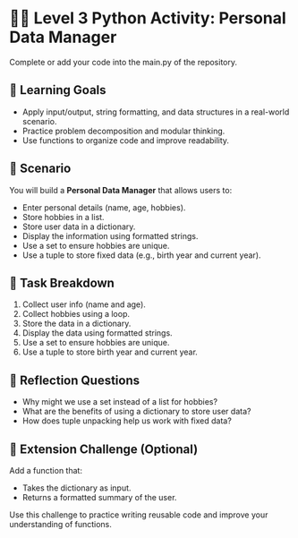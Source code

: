 # 🧑‍🏫 Level 3 Python Activity: Personal Data Manager

Complete or add your code into the main.py of the repository.

## 🎯 Learning Goals
- Apply input/output, string formatting, and data structures in a real-world scenario.
- Practice problem decomposition and modular thinking.
- Use functions to organize code and improve readability.

## 🧠 Scenario
You will build a **Personal Data Manager** that allows users to:
- Enter personal details (name, age, hobbies).
- Store hobbies in a list.
- Store user data in a dictionary.
- Display the information using formatted strings.
- Use a set to ensure hobbies are unique.
- Use a tuple to store fixed data (e.g., birth year and current year).

## 🧪 Task Breakdown
1. Collect user info (name and age).
2. Collect hobbies using a loop.
3. Store the data in a dictionary.
4. Display the data using formatted strings.
5. Use a set to ensure hobbies are unique.
6. Use a tuple to store birth year and current year.

## 💬 Reflection Questions
- Why might we use a set instead of a list for hobbies?
- What are the benefits of using a dictionary to store user data?
- How does tuple unpacking help us work with fixed data?

## 🧩 Extension Challenge (Optional)
Add a function that:
- Takes the dictionary as input.
- Returns a formatted summary of the user.

Use this challenge to practice writing reusable code and improve your understanding of functions.
